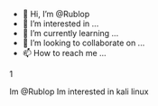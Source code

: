 - 👋 Hi, I’m @Rublop
- 👀 I’m interested in ...
- 🌱 I’m currently learning ...
- 💞️ I’m looking to collaborate on ...
- 📫 How to reach me ...

<!---
Rublop/Rublop is a ✨ special ✨ repository because its `README.md` (this file) appears on your GitHub profile.
You can click the Preview link to take a look at your changes.
--->1
Im @Rublop
Im interested in kali linux

